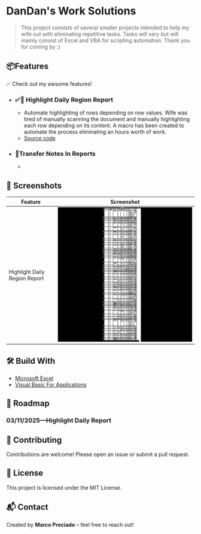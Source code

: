 # DanDan's Work Solutions

> This project consists of several smaller projects intended to help my wife out with eliminating repetitive tasks. Tasks will vary but will mainly consist of Excel and VBA for scripting automation. Thank you for coming by :)




## 📦Features
 ✅ Check out my awsome features!
- ### ✅📄 Highlight Daily Region Report
  - Automate highlighting of rows depending on row values. Wife was tired of manually scanning the document and manually highlighting each row depending on its content. A macro has been created to automate the process eliminating an hours worth of work.
  - [Source code](https://github.com/mac46005/dandans_worksolutions/blob/main/DailyRegionReport/HighlightDailyReport.cls)
- ### 🚧Transfer Notes In Reports
  - 
## 📸 Screenshots

| Feature | Screenshot |
|---------|------------|
| Highlight Daily Region Report | ![demo highlight](./readme-assets/highlight-report.gif) |

## 🛠️ Build With

- [Microsoft Excel](https://www.microsoft.com/en-US/microsoft-365/excel)
- [Visual Basic For Applications](https://learn.microsoft.com/en_us/office/vba/library-reference/concepts/getting-started-with-vba-in-office)

<!-- ## 🧰 Installation -->

<!-- '''bash
# Clone the repo
git clone https://github.com/your-username/project-name.git

# Go into the project folder
cd project-name
``` -->
<!-- # Install dependencies
npm install

## Run the app
npm start

## 🧪 Usage / Examples

```bash
# Example command
myapp --flag "value"
```

## 🧩 Project Structure

```
project-name/
├── src/
│   └── ...
├── public/
│   └── ...
├── README.md
└── ...
├
	  
```

📂 Folder Descriptions
--->
## 📅 Roadmap

### 03/11/2025—Highlight Daily Report


<!-- - Add feature A
- Add unit tests
- Polish UI for mobile -->

## 🤝 Contributing

Contributions are welcome! Please open an issue or submit a pull request.

## 🧾 License

This project is licensed under the MIT License.

## 📬 Contact

Created by **Marco Preciado** – feel free to reach out!
